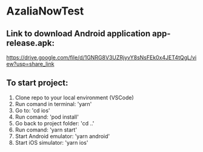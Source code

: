 # AzaliaNowTest


## Link to download Android application app-release.apk: 
  https://drive.google.com/file/d/1GNRG8V3UZRjyvY8sNsFEk0x4JET4tQgL/view?usp=share_link



## To start project:
  1. Clone repo to your local environment (VSCode)
  2. Run comand in terminal: 'yarn'
  3. Go to: 'cd ios'
  4. Run comand: 'pod install'
  5. Go back to project folder: 'cd ..'
  6. Run comand: 'yarn start'
  3. Start Android emulator: 'yarn android'
  4. Start iOS simulator: 'yarn ios'
  

